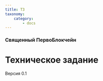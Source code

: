```yaml
---
title: ТЗ
taxonomy:
    category:
        - docs
---
```


### Священный ПервоБлокчейн
# Техническое задание
Версия 0.1